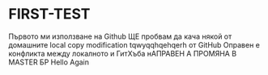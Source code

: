 ﻿# FIRST-TEST
Първото ми използване на Github
ЩЕ пробвам да кача някой от домашните
local copy modification
tqwyqqhqehqerh от GitHub
Оправен е конфликта между локалното и ГитХъба
нАПРАВЕН А ПРОМЯНА В MASTER БР
Hello Again

